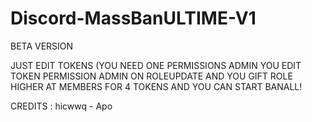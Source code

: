 # Discord-MassBanULTIME-V1
BETA VERSION

JUST EDIT TOKENS (YOU NEED ONE PERMISSIONS ADMIN YOU EDIT TOKEN PERMISSION ADMIN ON ROLEUPDATE AND YOU GIFT ROLE HIGHER AT MEMBERS FOR 4 TOKENS AND YOU CAN START BANALL! 




CREDITS : hicwwq - Apo
